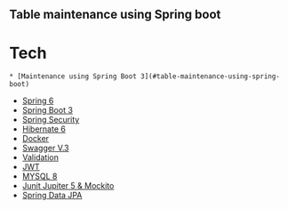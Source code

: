 ## Table maintenance using Spring boot
# Tech 
<!-- TOC -->
    * [Maintenance using Spring Boot 3](#table-maintenance-using-spring-boot)
* [Spring 6]()
* [Spring Boot 3]()
* [Spring Security]()
* [Hibernate 6]()
* [Docker]()
* [Swagger V.3]()
* [Validation ]()
* [JWT ]()
* [MYSQL 8 ]()
* [Junit Jupiter 5 & Mockito ]()
* [Spring Data JPA]()
<!-- TOC -->
